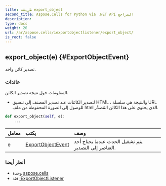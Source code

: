 ```yaml
---
title: طريقة export_object
second_title: Aspose.Cells for Python via .NET API المراجع
description:
type: docs
weight: 20
url: /ar/aspose.cells/iexportobjectlistener/export_object/
is_root: false
---
```

##  export_object(e) {#ExportObjectEvent}
تصدير كائن واحد.


###  عائدات

المعلومات حول نتيجة تصدير الكائن.

* لتصدير الكائنات عند تصدير المصنف إلى تنسيق HTML ،
والنتيجة هي سلسلة URL للوصول إلى الصورة المحفوظة من ملف html الذي يحتوي على هذا الكائن المُصدَّر.


```python
def export_object(self, e):
    ...
```


| معامل| يكتب| وصف|
| :- | :- | :- |
| e | [ExportObjectEvent](/cells/python-net/ar/aspose.cells/exportobjectevent) | يتم تشغيل الحدث عندما يحتاج أحد العناصر إلى التصدير.|



###  أنظر أيضا
* وحدة [aspose.cells](../../)
* فئة [IExportObjectListener](/cells/python-net/ar/aspose.cells/iexportobjectlistener)
